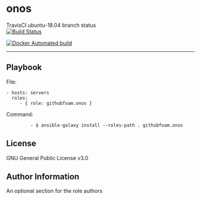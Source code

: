 onos
=========


TravisCI ubuntu-18.04 branch status  
[![Build Status](https://travis-ci.com/githubfoam/ansible-role-onos.svg?branch=ubuntu-18.04)](https://travis-ci.com/githubfoam/ansible-role-onos)

[![Docker Automated build](https://img.shields.io/docker/automated/:dockerfoam/:ansible-role-onos.svg)](https://hub.docker.com/r/dockerfoam/ansible-role-onos/)

----------------

Playbook
----------------


File:

    - hosts: servers
      roles:
         - { role: githubfoam.onos }

Command:

             - $ ansible-galaxy install --roles-path . githubfoam.onos


License
-------

GNU General Public License v3.0

Author Information
------------------

An optional section for the role authors
